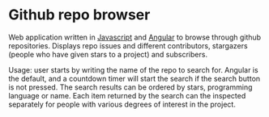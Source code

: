 # Github repo browser

Web application written in [Javascript](http://www.w3schools.com/js/) and [Angular](https://angularjs.org/) to browse through github repositories. Displays repo issues and different contributors, stargazers (people who have given stars to a project) and subscribers.

Usage: user starts by writing the name of the repo to search for. Angular is the default, and a countdown timer will start the search if the search button is not pressed. The search results can be ordered by stars, programming language or name. Each item returned by the search can the inspected separately for people with various degrees of interest in the project.

